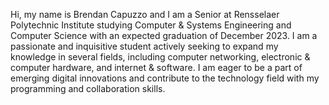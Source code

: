 Hi, my name is Brendan Capuzzo and I am a Senior at Rensselaer Polytechnic Institute studying Computer & Systems Engineering and Computer Science with an expected graduation of December 2023. I am a passionate and inquisitive student actively seeking to expand my knowledge in several fields, including computer networking, electronic & computer hardware, and internet & software. I am eager to be a part of emerging digital innovations and contribute to the technology field with my programming and collaboration skills.

<!--
**bcapuzzo/bcapuzzo** is a ✨ _special_ ✨ repository because its `README.md` (this file) appears on your GitHub profile.

Here are some ideas to get you started:

- 🔭 I’m currently working on ...
- 🌱 I’m currently learning ...
- 👯 I’m looking to collaborate on ...
- 🤔 I’m looking for help with ...
- 💬 Ask me about ...
- 📫 How to reach me: ...
- 😄 Pronouns: ...
- ⚡ Fun fact: ...
-->
